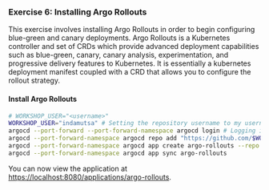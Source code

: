 ### Exercise 6: Installing Argo Rollouts

This exercise involves installing Argo Rollouts in order to begin configuring blue-green and canary deployments.
Argo Rollouts is a Kubernetes controller and set of CRDs which provide advanced deployment capabilities such as blue-green, canary, canary analysis, experimentation, and progressive delivery features to Kubernetes. It is essentially a kubernetes deployment manifest coupled with a CRD that allows you to configure the rollout strategy.

#### Install Argo Rollouts

```sh
# WORKSHOP_USER="<username>"
WORKSHOP_USER="indamutsa" # Setting the repository username to my username
argocd --port-forward --port-forward-namespace argocd login # Logging in to ArgoCD
argocd --port-forward-namespace argocd repo add "https://github.com/$WORKSHOP_USER/ArgoCDRollouts" # Adding the repository to ArgoCD
argocd --port-forward-namespace argocd app create argo-rollouts --repo "https://github.com/$WORKSHOP_USER/ArgoCDRollouts" --path manifests/ArgoCD101-RolloutsController --dest-namespace argo-rollouts --dest-server https://kubernetes.default.svc # Creating the rollout application by specifying the repository, path, destination namespace and server
argocd --port-forward-namespace argocd app sync argo-rollouts
```

You can now view the application at [https://localhost:8080/applications/argo-rollouts](https://localhost:8080/applications/argo-rollouts).
